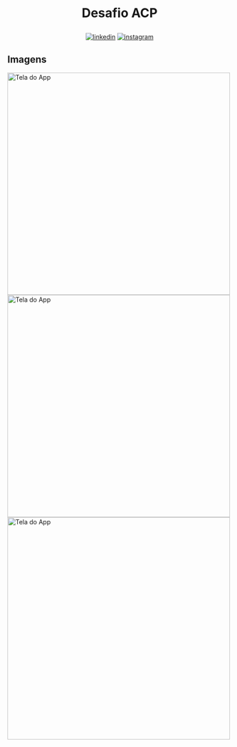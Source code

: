 # <p align="center"> Desafio ACP

<p align="center">
<a href="https://www.linkedin.com/in/saulo-nascimento-b6050b1b3/"><img src="https://img.icons8.com/android/24/000000/linkedin.png" alt="linkedin"></a>
<a href="https://www.instagram.com/smiqueias_/"><img src="https://img.icons8.com/android/24/000000/instagram.png" alt="instagram"></a>
</p>

## Imagens
<p float="left">
<img src="https://i.imgur.com/5pR4MOT.png" alt="Tela do App" width="500"/>
<img src="https://i.imgur.com/TVgSUWe.png" alt="Tela do App" width="500"/>
<img src="https://i.imgur.com/sV8eFqU.png" alt="Tela do App" width="500"/>
</p>
